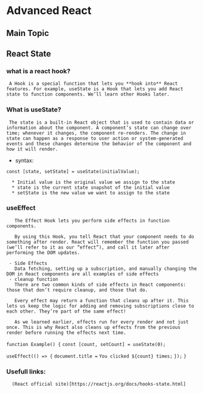 # Advanced React

## Main Topic

## React State

### what is a react hook?

     A Hook is a special function that lets you **hook into** React features. For example, useState is a Hook that lets you add React state to function components. We’ll learn other Hooks later.

### What is useState?

     The state is a built-in React object that is used to contain data or information about the component. A component’s state can change over time; whenever it changes, the component re-renders. The change in state can happen as a response to user action or system-generated events and these changes determine the behavior of the component and how it will render.

- syntax:

`const [state, setState] = useState(initialValue);`

      * Initial value is the original value we assign to the state
      * state is the current state snapshot of the initial value
      * setState is the new value we want to assign to the state

### useEffect

       The Effect Hook lets you perform side effects in function components.

       By using this Hook, you tell React that your component needs to do something after render. React will remember the function you passed (we’ll refer to it as our “effect”), and call it later after performing the DOM updates.

     - Side Effects
       Data fetching, setting up a subscription, and manually changing the DOM in React components are all examples of side effects
     - cleanup function
       There are two common kinds of side effects in React components: those that don’t require cleanup, and those that do.

       Every effect may return a function that cleans up after it. This lets us keep the logic for adding and removing subscriptions close to each other. They’re part of the same effect!

       As we learned earlier, effects run for every render and not just once. This is why React also cleans up effects from the previous render before running the effects next time.

`function Example() {`
`const [count, setCount] = useState(0);`

`useEffect(() => {`
`document.title =` `You clicked ${count} times;`
`});`
`}`

### Usefull links:

      (React official site)[https://reactjs.org/docs/hooks-state.html]
